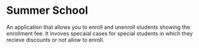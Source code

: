 # Summer School

An application that allows you to enroll and unenroll students showing the enrollment fee. 
It invoves specaial cases for special students in which they recieve discounts or not allow to enroll. 
